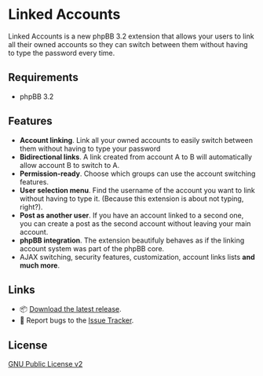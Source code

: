 # Linked Accounts
Linked Accounts is a new phpBB 3.2 extension that allows your users to link all their owned accounts so they can switch between them without having to type the password every time.

## Requirements
- phpBB 3.2

## Features
- **Account linking**. Link all your owned accounts to easily switch between them without having to type your password
- **Bidirectional links**. A link created from account A to B will automatically allow account B to switch to A.
- **Permission-ready**. Choose which groups can use the account switching features.
- **User selection menu**. Find the username of the account you want to link without having to type it. (Because this extension is about not typing, right?).
- **Post as another user**. If you have an account linked to a second one, you can create a post as the second account without leaving your main account.
- **phpBB integration**. The extension beautifuly behaves as if the linking account system was part of the phpBB core.
- AJAX switching, security features, customization, account links lists **and much more**.

## Links
- 📦 [Download the latest release](https://github.com/Flerex/linkedaccounts/releases).
- 🐞 Report bugs to the [Issue Tracker](https://github.com/Flerex/linkedaccounts/issues).

## License
[GNU Public License v2](https://github.com/Flerex/linkedaccounts/blob/master/license.txt)
